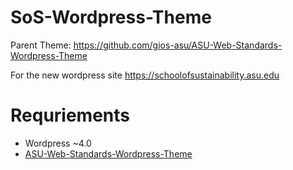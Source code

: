 SoS-Wordpress-Theme
===================
Parent Theme: https://github.com/gios-asu/ASU-Web-Standards-Wordpress-Theme

For the new wordpress site https://schoolofsustainability.asu.edu

Requriements
============
* Wordpress ~4.0
* [ASU-Web-Standards-Wordpress-Theme](https://github.com/gios-asu/ASU-Web-Standards-Wordpress-Theme)

